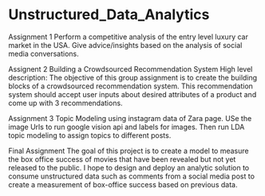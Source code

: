 # Unstructured_Data_Analytics
Assignment 1 
Perform a competitive analysis of the entry level luxury car market in the USA. Give advice/insights based on the analysis of social media conversations.

Assignent 2
Building a Crowdsourced Recommendation System
High level description: The objective of this group assignment is to create the building blocks of a crowdsourced recommendation system. This recommendation system should accept user inputs about desired attributes of a product and come up with 3 recommendations. 

Assignment 3
Topic Modeling using instagram data of Zara page. USe the image Urls to run google vision api and labels for images. Then run LDA topic modeling to assign topics to different posts.

Final Assignment 
The goal of this project is to create a model to measure the box office success of movies that have been revealed but not yet released to the public. I hope to design and deploy an analytic solution to consume unstructured data such as comments from a social media post to create a measurement of box-office success based on previous data.

